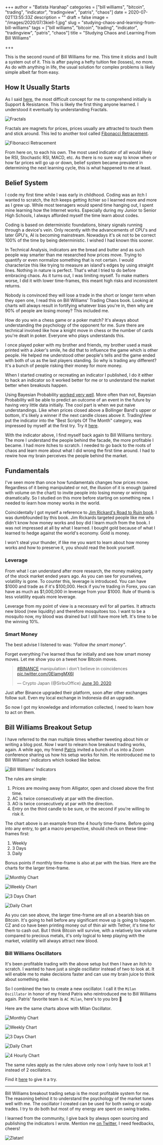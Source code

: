 +++
author = "Batista Harahap"
categories = ["bill williams", "bitcoin", "trading", "indicator", "tradingview", "patris", "chaos"]
date = 2020-07-02T13:55:33Z
description = ""
draft = false
image = "/images/2020/07/3kiell-1.jpg"
slug = "studying-chaos-and-learning-from-bill-williams"
tags = ["bill williams", "bitcoin", "trading", "indicator", "tradingview", "patris", "chaos"]
title = "Studying Chaos and Learning From Bill Williams"

+++


This is the second round of Bill Williams for me. This time it sticks and I built a system out of it. This is after paying a hefty tuition fee (losses), no more. As do with anything in life, the usual solution for complex problems is likely simple albeit far from easy.

## How It Usually Starts

As I said [here](https://bango29.com/surfing-market-makers-wave/#supportandresistance), the most difficult concept for me to comprehend initially is Support & Resistance. This is likely the first thing anyone learned. I understood it eventually by understanding Fractals.

![Fractals](https://bango29.com/content/images/2020/02/Fract2.jpg)

Fractals are magnets for prices, prices usually are attracted to touch them and stick around. This led to another tool called [Fibonacci Retracement](fibonacciretracement).

![Fibonacci Retracement](https://www.tradingview.com/x/oSfbNrSK/)

From here on, to each his own. The most used indicator of all would likely be RSI, Stochastic RSI, MACD, etc. As there is no sure way to know when or how far prices will go up or down, belief system became prevalent in determining the next learning cycle, this is what happened to me at least.

## Belief System

I code my first time while I was early in childhood. Coding was an itch I wanted to scratch, the itch keeps getting itchier so I learned more and more as I grew up. While most teenagers would spend time hanging out, I spent mine learning how the Internet works. Especially during my Junior to Senior High Schools, I always afforded myself the time learn about codes.

Coding is based on deterministic foundations, binary signals running through a device's vein. Only recently with the advancements of CPU's and later GPU's, AI is becoming mainstream. Nowadays it's ok not to be correct 100% of the time by being deterministic. I wished I had known this sooner.

In Technical Analysis, indicators are the bread and butter and as such people way smarter than me researched how prices move. Trying to quantify or even normalize something that is not certain. I would characterize this like trying to measure an island's edges by using straight lines. Nothing in nature is perfect. That's what I tried to do before embracing chaos. As it turns out, I was limiting myself. To make matters worse, I did it with lower time-frames, this meant high risks and inconsistent returns.

Nobody is convinced they will lose a trade in the short or longer term when they open one, I read this on Bill Williams' Trading Chaos book. Looking at charts will always result in fortifying whatever bias you're in, then why are 90% of people are losing money? This included me.

How do you win a chess game or a poker match? It's always about understanding the psychology of the opponent for me. Sure there are technical involved like how a knight move in chess or the number of cards you're dealt in poker. Everyone who plays understands this.

I once played poker with my brother and friends, my brother used a mask printed with a Joker's smile, he did that to influence the game which is other people. He helped me understood other people's tells and the game ended with both of us as the last players standing. So why is trading any different? It's a bunch of people risking their money for more money.

When I started creating or recreating an indicator I published, I do it either to hack an indicator so it worked better for me or to understand the market better when breakouts happen. 

Using Bayesian Probability [worked very well](https://bango29.com/bayesian-probability-as-an-oscillator/). More often than not, Bayesian Probability will be able to predict an outcome of an event in the future by having very little data initially. The cool part is when we put naive understandings. Like when prices closed above a Bollinger Band's upper or bottom, it's likely a winner if the next candle closes above it. TradingView put the indicator into the "Best Scripts Of The Month" category, was impressed by myself at the first try. Try it [here](https://www.tradingview.com/script/8lXcviYm-Bayesian-BBSMA-Oscillator/).

With the indicator above, I find myself back again to Bill Williams territory. The more I understand the people behind the facade, the more profitable I became. I had more itches to scratch. I needed to go back to the roots of chaos and learn more about what I did wrong the first time around. I had to rewire how my brain perceives the people behind the market.

## Fundamentals

I've seen more than once how fundamentals changes how prices move. Regardless of it being manipulated or not, the illusion of it is enough (paired with volume on the chart) to invite people into losing money or winning dramatically. So I studied on this more before starting on something new. I needed to learn how money works in the world.

Coincidentally I got myself a reference to [Jim Rickard's Road to Ruin book](https://www.amazon.com/Road-Ruin-Global-Elites-Financial/dp/1591848083). I was dumbfounded by this book. Jim Rickards targeted people like me who didn't know how money works and boy did I learn much from the book. I was not impressed at all by what I learned. I bought gold because of what I learned to hedge against the world's economy. Gold is money.

I won't steal your thunder, if like me you want to learn about how money works and how to preserve it, you should read the book yourself.

### Leverage

From what I can understand after more research, the money making party of the stock market ended years ago. As you can see for yourselves, volatility is gone. To counter this, leverage is introduced. You can have $1000 and trade as if it's $100,000. Heck if you're trading in Forex, you can have as much as $1,000,000 in leverage from your $1000. Rule of thumb is less volatility equals more leverage.

Leverage from my point of view is a necessary evil for all parties. It attracts new blood (new liquidity) and therefore mosquitoes too. I want to be a mosquito now, my blood was drained but I still have more left. It's time to be the winning 10%.

### Smart Money

The best advise I listened to was: _"Follow the smart money"_.

Forget everything I've learned thus far initially and see how smart money moves. Let me show you on a tweet how Bitcoin moves.

<blockquote class="twitter-tweet"><p lang="en" dir="ltr"><a href="https://twitter.com/hashtag/BINANCE?src=hash&amp;ref_src=twsrc%5Etfw">#BINANCE</a> manipulation i don&#39;t believe in coincidences <a href="https://t.co/0ElamgMX6I">pic.twitter.com/0ElamgMX6I</a></p>&mdash; Crypto Japan (@SirbuOffice) <a href="https://twitter.com/SirbuOffice/status/1277787669947396096?ref_src=twsrc%5Etfw">June 30, 2020</a></blockquote> <script async src="https://platform.twitter.com/widgets.js" charset="utf-8"></script>

Just after Binance upgraded their platform, soon after other exchanges follow suit. Even my local exchange in Indonesia did an upgrade.

So now I got my knowledge and information collected, I need to learn how to act on them.

## Bill Williams Breakout Setup

I have referred to the man multiple times whether tweeting about him or writing a blog post. Now I want to relearn how breakout trading works, again. A while ago, my friend [Patris](https://twitter.com/patrixsk) invited a bunch of us into a Zoom conference sharing us how his setup works for him. He reintroduced me to Bill Williams' indicators which looked like below.

![Bill Williams' Indicators](https://www.tradingview.com/x/Cz4d6lcw/)

The rules are simple:

1. Prices are moving away from Alligator, open and closed above the first time.
2. AC is twice consecutively at par with the direction.
3. AO is twice consecutively at par with the direction.
4. Entry on the third candle to be sure, or the second if you're willing to risk it.

The chart above is an example from the 4 hourly time-frame. Before going into any entry, to get a macro perspective, should check on these time-frames first:

1. Weekly
2. 3 Days
3. Daily

Bonus points if monthly time-frame is also at par with the bias. Here are the charts for the larger time-frame.

![Monthly Chart](https://www.tradingview.com/x/bhY57kxD/)

![Weekly Chart](https://www.tradingview.com/x/uwAF6dGy/)

![3 Days Chart](https://www.tradingview.com/x/uiOfxG4J/)

![Daily Chart](https://www.tradingview.com/x/cfoS6ecC/)

As you can see above, the larger time-frame are all on a bearish bias on Bitcoin. It's going to hell before any significant move up is going to happen. CZ and co have been printing money out of thin air with Tether, it's time for them to cash out. But I think Bitcoin will survive, with a relatively low volume compared to precious metals, it's only logical to keep playing with the market, volatility will always attract new blood.

### Bill Williams Oscillators

It's been profitable trading with the above setup but then I have an itch to scratch. I wanted to have just a single oscillator instead of two to look at. It will enable me to make decisions faster and can use my brain juice to think about something else.

So I combined the two to create a new oscillator. I call it the `Milan Oscillator` in honor of my friend Patris who reintroduced me to Bill Williams again. Patris' favorite team is `AC Milan`, here's to you bro 🍺

Here are the same charts above with Milan Oscillator.

![Monthly Chart](https://www.tradingview.com/x/JjS3Ckk6/)

![Weekly Chart](https://www.tradingview.com/x/ESaQSDGL/)

![3 Days Chart](https://www.tradingview.com/x/cNNCvrrx/)

![Daily Chart](https://www.tradingview.com/x/KlYQ4MCw/)

![4 Hourly Chart](https://www.tradingview.com/x/2sTMLdWI/)

The same rules apply as the rules above only now I only have to look at 1 instead of 2 oscillators.

Find it [here](https://www.tradingview.com/script/2ipcj5oC-Milan-Oscillator/) to give it a try.

---

Bill Williams breakout trading setup is the most profitable system for me. The reasoning behind it to understand the psychology of the market tunes well with me. The oscillator I created can be used for both swing or scalp trades. I try to do both but most of my energy are spent on swing trades.

I learned from the community, I give back by always open sourcing and publishing the indicators I wrote. Mention me [on Twitter](https://twitter.com/tista), I need feedbacks, cheers!

![Zlatan!](/content/images/2020/07/3kiell.jpg)
